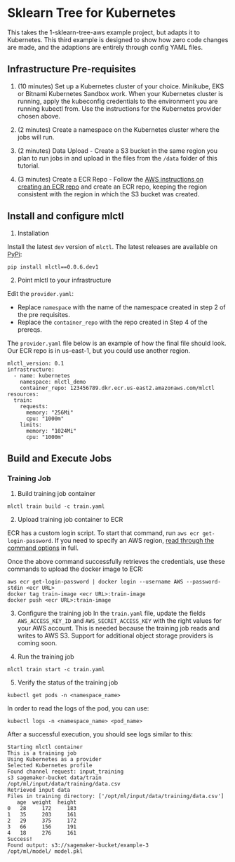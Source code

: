 # Sklearn Tree for Kubernetes

This takes the 1-sklearn-tree-aws example project, but adapts it to Kubernetes. This third example is designed to show how zero code changes are made, and the adaptions are entirely through config YAML files. 

## Infrastructure Pre-requisites

1. (10 minutes) Set up a Kubernetes cluster of your choice. Minikube, EKS or Bitnami Kubernetes Sandbox work. When your Kubernetes cluster is running, apply the kubeconfig credentials to the environment you are running kubectl from. Use the instructions for the Kubernetes provider chosen above.

2. (2 minutes) Create a namespace on the Kubernetes cluster where the jobs will run.

3. (2 minutes) Data Upload - Create a S3 bucket in the same region you plan to run jobs in and upload in the files from the `/data` folder of this tutorial. 

4. (3 minutes) Create a ECR Repo - Follow the [AWS instructions on creating an ECR repo](https://docs.aws.amazon.com/AmazonECR/latest/userguide/repository-create.html) and create an ECR repo, keeping the region consistent with the region in which the S3 bucket was created.
 

## Install and configure mlctl

1. Installation

Install the latest `dev` version of `mlctl`. The latest releases are available on [PyPi](https://pypi.org/project/mlctl/#history):

```
pip install mlctl==0.0.6.dev1
```

2. Point mlctl to your infrastructure

Edit the `provider.yaml`:

- Replace `namespace` with the name of the namespace created in step 2 of the pre requisites.
- Replace the `container_repo` with the repo created in Step 4 of the prereqs. 

The `provider.yaml` file below is an example of how the final file should look. Our ECR repo is in us-east-1, but you could use another region.

```
mlctl_version: 0.1
infrastructure:
  - name: kubernetes
    namespace: mlctl_demo
    container_repo: 123456789.dkr.ecr.us-east2.amazonaws.com/mlctl
resources:
  train: 
    requests:
      memory: "256Mi"
      cpu: "1000m"
    limits:
      memory: "1024Mi"
      cpu: "1000m"
```

## Build and Execute Jobs

### Training Job

1. Build training job container

```
mlctl train build -c train.yaml
```

2. Upload training job container to ECR

ECR has a custom login script. To start that command, run `aws ecr get-login-password`. If you need to specify an AWS region, [read through the command options](https://docs.aws.amazon.com/AmazonECR/latest/userguide/getting-started-cli.html#cli-authenticate-registry) in full.

Once the above command successfully retrieves the credentials, use these commands to upload the docker image to ECR:

```
aws ecr get-login-password | docker login --username AWS --password-stdin <ecr URL>
docker tag train-image <ecr URL>:train-image
docker push <ecr URL>:train-image
```

3. Configure the training job
In the `train.yaml` file, update the fields `AWS_ACCESS_KEY_ID` and `AWS_SECRET_ACCESS_KEY` with the right values for your AWS account. This is needed because the training job reads and writes to AWS S3. Support for additional object storage providers is coming soon.

4. Run the training job
```
mlctl train start -c train.yaml
```

5. Verify the status of the training job

```
kubectl get pods -n <namespace_name>
```

In order to read the logs of the pod, you can use:
```
kubectl logs -n <namespace_name> <pod_name>
```

After a successful execution, you should see logs similar to this:
```
Starting mlctl container
This is a training job
Using Kubernetes as a provider
Selected Kubernetes profile
Found channel request: input_training
s3 sagemaker-bucket data/train
/opt/ml/input/data/training/data.csv
Retrieved input data
Files in training directory: ['/opt/ml/input/data/training/data.csv']
   age  weight  height
0   28     172     183
1   35     203     161
2   29     375     172
3   66     156     191
4   18     276     161
Success!
Found output: s3://sagemaker-bucket/example-3
/opt/ml/model/ model.pkl
```